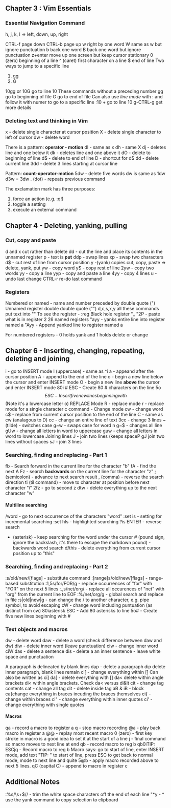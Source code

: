 ## Chapter 3 : Vim Essentials 

### Essential Navigation Command

h, j, k, l => left, down, up, right

CTRL-f page down
CTRL-b page up
w right by one word
W same as w but ignore punctuation
b back one word
B back one word but ignore punctuation
z+enter move up one screen but keep cursor stationary
0 (zero) beginning of a line
^ (caret) first character on a line
$ end of line
Two ways to jump to a specific line
1. gg
2. G


10gg or 10G go to line 10
These commands without a preceding number
gg go to beginning of file
G go to end of file
Can also use *line mode* with : and follow it with numer to go to a specific line
:10 + <ENTER> go to line 10
g-CTRL-g get more details 

### Deleting text and thinking in Vim

x - delete single character at cursor position
X - delete single character to left of cursor
dw - delete word

There is a pattern: **operator - motion**
dl - same as x
dh - same X
dj - deletes line and one below it
dk - deletes line and one above it
dO - delete to beginning of line
d$ - delete to end of line
D - shortcut for d$
dd - delete current line
3dd - delete 3 lines starting at cursor line

Pattern: **count-operator-motion**
5dw - delete five words
dw is same as 1dw
d3w = 3dw
. (dot) - repeats previous command

The exclamation mark has three purposes:
1. force an action (e.g. :q!)
2. toggle a setting
3. execute an external command

## Chapter 4 - Deleting, yanking, pulling

### Cut, copy and paste

d and x cut rather than delete
dd - cut the line and place its contents in the unnamed register
p - text is **put** 
ddp - swap lines
xp - swap two characters
d$ - cut rest of line from cursor position
y -(yank) copies
cut, copy, paste => delete, yank, put
yw - copy word
y$ - copy rest of line
2yw - copy two words
yy - copy a line yyp - copy and paste a line
4yy - copy 4 lines
u - undo last change
CTRL-r re-do last command

### Registers
Numbered or named - name and number preceded by double quote (")
Unnamed register double double quote ("")
d,c,s,x,y all these commands put text into ""
To see the register - :reg
Black hole register "_
"2P - paste what is in register 2
26 named registers
"ayy - yanks entire line into register named a
"Ayy - Append yanked line to register named a

For numbered registers - 0 holds yank and 1 holds delete or change

## Chapter 6 - Inserting, changing, repeating, deleting and joining

i - go to INSERT mode
I (uppercase) - same as ^i
a - appeand after the cursor position
A - append to the end of the line
o - begin a new line below the cursor and enter INSERT mode
O - begin a new line **above** the cursor and enter INSERT mode
80i # ESC - Create 80 # characters on the line
5o$$ ESC - Insert five new lines beginning with $$ (Note it's a lowercase letter o)
REPLACE Mode
R - replace mode
r - replace mode for a single character
c command - Change mode
cw - change word
c$ - replace from current cursor position to the end of the line
C - same as cw (analagous to D)
cc - change an entire line of text
3cc - change 3 lines
~ (tilde) - switches case
g~w - swaps case for word
n 
g~$ - changes all line
gUw - change all letters in word to uppercase
guw - change all letters in word to lowercase
Joining lines
J - join two lines (keeps spaceP
gJ join two lines without spaces
sJ - join 3 lines

### Searching, finding and replacing - Part 1

fb - Search forward in the current line for the character "b"
fA - find the next A
Fz - search **backwards** on the current line for the character "z"
; (semicolon) - advance to next search result
, (comma) - reverse the search direction
ti (til command) - move to character at position before next character "i"
2fz - go to second z
dtw - delete everything up to the next character "w"

#### Multiline searching

/word - go to next occurrence of the characters "word"
:set is - setting for incremental searching
:set hls - highlighted searching
?is ENTER - reverse search
* (asterisk) - keep searching for the word under the cursor
\# (pound sign, ignore the backslash, it's there to escape the markdown pound) - backwards word search
d/this - delete everything from current cursor position up to "this"

### Searching, finding and replacing - Part 2

:s/old/new/[flags] - substitute command
:[range]s/old/new/[flags] - range-based substitution
:1,5s/for/FOR/g - replace occurrences of "for" with "FOR" on the next 5 lines
:.,s/net/org/ - replace all occurences of "net" with "org" from the current line to EOF
:%/net/org/g - global search and replace in file
:s|old|new|g - can change the / to another character, e.g. pipe symbol, to avoid escaping
cW - change word including puntuation (as distinct from cw)
80iasterisk ESC - Add 80 asterisks to line
5o# - Create five new lines beginning with #
 
### Text objects and macros

dw - delete word
daw - delete a word (check difference between daw and dw)
diw - delete inner word (leave punctuation)
ciw - change inner word
ciW
das - delete a sentence
dis - delete a an inner sentence - leave white space and punctuation

A paragraph is delineated by blank lines
dap - delete a paragraph
dip delete inner paragraph, blank lines remain
ci[ - change everything within [] Can also be written as ci]
da[ - delete everything with []
da< delete within angle brackets
di< within angle brackets. Check da< versus di&lt
cit - change tag contents
cat - change all tag
dit - delete inside tag
aB & iB - block
ca{change everything in braces incuding the braces themselves
ci{ - change within braces
ci" - change everything within inner quotes
ci' - change everything with single quotes

#### Macros
qa - record a macro to register a
q - stop macro recording
@a - play back macro in register a
@@ - replay most recent macro
0 (zero) - first key stroke in macro is a good idea to set it at the start of a line
j - final command so macro moves to next line at end
qb - record macro to reg b
qb0iTIP: ESCjq - Record macro to reg b Macro says: go to start of line, enter INSERT mode, add text "TIP: " 
to start of line, press ESC to get back to normal mode, mode to next line and quite
5@b - apply macro recorded above to next 5 lines.
qC (capital C) - append to macro in register c

## Additional Notes

:%s/\s\+$// -  trim the white space characters off the end of each line
"*y - * use the yank command to copy selection to clipboard 



